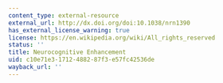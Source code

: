 ```yaml
---
content_type: external-resource
external_url: http://dx.doi.org/doi:10.1038/nrn1390
has_external_license_warning: true
license: https://en.wikipedia.org/wiki/All_rights_reserved
status: ''
title: Neurocognitive Enhancement
uid: c10e71e3-1712-4882-87f3-e57fc42536de
wayback_url: ''
---
```

